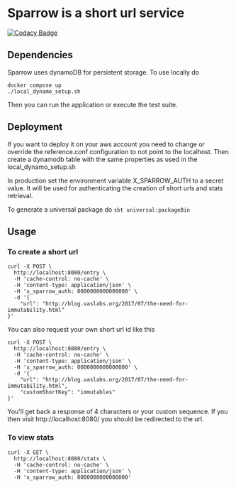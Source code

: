 # Sparrow is a short url service

[![Codacy Badge](https://api.codacy.com/project/badge/Grade/08b69f198c26483ca72e98fb1dd5837d)](https://app.codacy.com/app/vaslabs/sparrow?utm_source=github.com&utm_medium=referral&utm_content=vaslabs/sparrow&utm_campaign=Badge_Grade_Dashboard)

## Dependencies
Sparrow uses dynamoDB for persistent storage. To use locally do
```
docker compose up
./local_dynamo_setup.sh
```

Then you can run the application or execute the test suite.

## Deployment

If you want to deploy it on your aws account you need to change or override the reference.conf configuration to not point to the localhost.
Then create a dynamodb table with the same properties as used in the local_dynamo_setup.sh

In production set the environment variable X_SPARROW_AUTH to a secret value. It will be used for authenticating the creation of short urls and stats retrieval.

To generate a universal package do `sbt universal:packageBin`

## Usage

### To create a short url

```
curl -X POST \
  http://localhost:8080/entry \
  -H 'cache-control: no-cache' \
  -H 'content-type: application/json' \
  -H 'x_sparrow_auth: 0000000000000000' \
  -d '{
	"url": "http://blog.vaslabs.org/2017/07/the-need-for-immutability.html"
}'
```

You can also request your own short url id like this
```
curl -X POST \
  http://localhost:8080/entry \
  -H 'cache-control: no-cache' \
  -H 'content-type: application/json' \
  -H 'x_sparrow_auth: 0000000000000000' \
  -d '{
	"url": "http://blog.vaslabs.org/2017/07/the-need-for-immutability.html",
	"customShortKey": "immutables"
}'
```

You'll get back a response of 4 characters or your custom sequence. If you then visit http://localhost:8080/<thefourcharacters> you should be redirected to the url.

### To view stats

```
curl -X GET \
  http://localhost:8080/stats \
  -H 'cache-control: no-cache' \
  -H 'content-type: application/json' \
  -H 'x_sparrow_auth: 0000000000000000'
```

